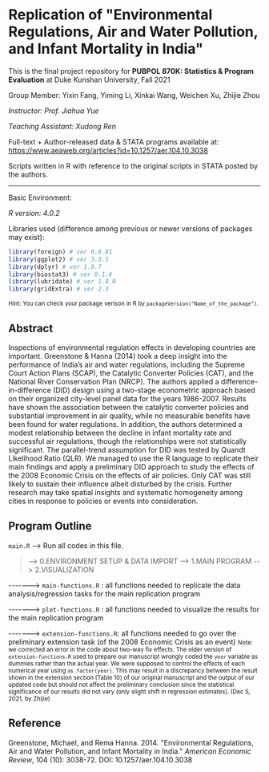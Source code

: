 # Replication of "Environmental Regulations, Air and Water Pollution, and Infant Mortality in India"

This is the final project repository for **PUBPOL 870K: Statistics & Program Evaluation** at Duke Kunshan University, Fall 2021

Group Member: Yixin Fang, Yiming Li, Xinkai Wang, Weichen Xu, Zhijie Zhou

*Instructor: Prof. Jiahua Yue*

*Teaching Assistant: Xudong Ren* 

Full-text + Author-released data & STATA programs available at: https://www.aeaweb.org/articles?id=10.1257/aer.104.10.3038

Scripts written in R with reference to the original scripts in STATA posted by the authors.

---

Basic Environment:

*R version: 4.0.2* 

Libraries used (difference among previous or newer versions of packages may exist):

``` R
library(foreign) # ver 0.8.81
library(ggplot2) # ver 3.3.5
library(dplyr) # ver 1.0.7
library(biostat3) # ver 0.1.6
library(lubridate) # ver 1.8.0
library(gridExtra) # ver 2.3
```

<small>Hint: You can check your package verison in R by `packageVersion("Name_of_the_package")`.</small>	

## Abstract

Inspections of environmental regulation effects in developing countries are important. Greenstone & Hanna (2014) took a deep insight into the performance of India’s air and water regulations, including the Supreme Court Action Plans (SCAP), the Catalytic Converter Policies (CAT), and the National River Conservation Plan (NRCP). The authors applied a difference-in-difference (DID) design using a two-stage econometric approach based on their organized city-level panel data for the years 1986-2007.  Results have shown the association between the catalytic converter policies and substantial improvement in air quality, while no measurable benefits have been found for water regulations. In addition, the authors determined a modest relationship between the decline in infant mortality rate and successful air regulations, though the relationships were not statistically significant. The parallel-trend assumption for DID was tested by Quandt Likelihood Ratio (QLR). We managed to use the R language to replicate their main findings and apply a preliminary DID approach to study the effects of the 2008 Economic Crisis on the effects of air policies. Only CAT was still likely to sustain their influence albeit disturbed by the crisis. Further research may take spatial insights and systematic homogeneity among cities in response to policies or events into consideration.

## Program Outline

`main.R` --> Run all codes in this file.

> --> 0.ENVIRONMENT SETUP & DATA IMPORT
> --> 1.MAIN PROGRAM
> --> 2.VISUALIZATION

-------> `main-functions.R` : all functions needed to replicate the data analysis/regression tasks for the main replication program

-------> `plot-functions.R` : all functions needed to visualize the results for the main replication program

-------> `extension-functions.R`: all functions needed to go over the preliminary extension task (of the 2008 Economic Crisis as an event)
<small> Note: we corrected an error in the code about two-way fix effects. The older version of `extension-functions.R` used to prepare our manuscript wrongly coded the `year` variable as dummies rather than the actual year. We were supposed to control the effects of each numerical year using `as.factor(year)`. This may result in a discrepancy between the result shown in the extension section (Table 10) of our original manuscript and the output of our updated code but should not affect the preliminary conclusion since the statistical significance of our results did not vary (only slight shift in regression estimates). (Dec 5, 2021, by Zhijie) </small>

## Reference
Greenstone, Michael, and Rema Hanna. 2014. "Environmental Regulations, Air and Water Pollution, and Infant Mortality in India." *American Economic Review*, 104 (10): 3038-72. DOI: 10.1257/aer.104.10.3038